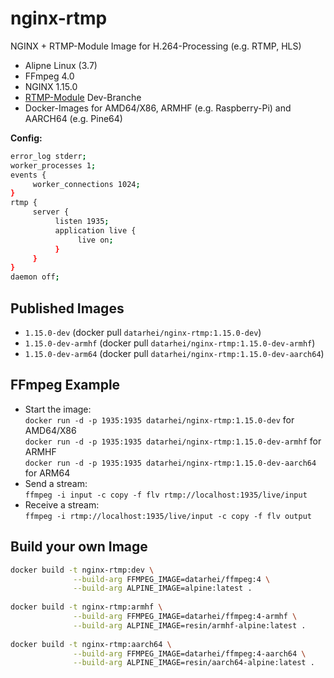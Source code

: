 # nginx-rtmp

NGINX + RTMP-Module Image for H.264-Processing (e.g. RTMP, HLS)

* Alipne Linux (3.7)
* FFmpeg 4.0
* NGINX 1.15.0
* [RTMP-Module](https://github.com/sergey-dryabzhinsky/nginx-rtmp-module) Dev-Branche
* Docker-Images for AMD64/X86, ARMHF (e.g. Raspberry-Pi) and AARCH64 (e.g. Pine64)

**Config:**
```sh
error_log stderr;
worker_processes 1;
events {
     worker_connections 1024;
}
rtmp {
     server {
          listen 1935;
          application live {
               live on;
          }
     }
}
daemon off;
```

## Published Images

* `1.15.0-dev` (docker pull `datarhei/nginx-rtmp:1.15.0-dev`)
* `1.15.0-dev-armhf` (docker pull `datarhei/nginx-rtmp:1.15.0-dev-armhf`)
* `1.15.0-dev-arm64` (docker pull `datarhei/nginx-rtmp:1.15.0-dev-aarch64`)

## FFmpeg Example

* Start the image:  
  `docker run -d -p 1935:1935 datarhei/nginx-rtmp:1.15.0-dev` for AMD64/X86   
  `docker run -d -p 1935:1935 datarhei/nginx-rtmp:1.15.0-dev-armhf` for ARMHF   
  `docker run -d -p 1935:1935 datarhei/nginx-rtmp:1.15.0-dev-aarch64` for ARM64   
* Send a stream:  
  `ffmpeg -i input -c copy -f flv rtmp://localhost:1935/live/input`
* Receive a stream:  
  `ffmpeg -i rtmp://localhost:1935/live/input -c copy -f flv output`

## Build your own Image

```sh
docker build -t nginx-rtmp:dev \
              --build-arg FFMPEG_IMAGE=datarhei/ffmpeg:4 \
              --build-arg ALPINE_IMAGE=alpine:latest . 
             
docker build -t nginx-rtmp:armhf \
              --build-arg FFMPEG_IMAGE=datarhei/ffmpeg:4-armhf \
              --build-arg ALPINE_IMAGE=resin/armhf-alpine:latest . 
             
docker build -t nginx-rtmp:aarch64 \
              --build-arg FFMPEG_IMAGE=datarhei/ffmpeg:4-aarch64 \
              --build-arg ALPINE_IMAGE=resin/aarch64-alpine:latest .
```
